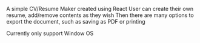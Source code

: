A simple CV/Resume Maker created using React
User can create their own resume, add/remove contents as they wish
Then there are many options to export the document, such as saving as PDF or printing

Currently only support Window OS
